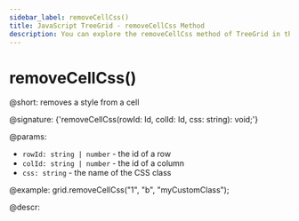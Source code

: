 ```yaml
---
sidebar_label: removeCellCss()
title: JavaScript TreeGrid - removeCellCss Method 
description: You can explore the removeCellCss method of TreeGrid in the documentation of the DHTMLX JavaScript UI library. Browse developer guides and API reference, try out code examples and live demos, and download a free 30-day evaluation version of DHTMLX Suite 7.
---
```


# removeCellCss()

@short: removes a style from a cell

@signature: {'removeCellCss(rowId: Id, colId: Id, css: string): void;'}

@params:
- `rowId: string | number` - the id of a row
- `colId: string | number` - the id of a column
- `css: string` - the name of the CSS class

@example:
grid.removeCellCss("1", "b", "myCustomClass");

@descr:

[comment]: # (@relatedapi: grid/api/grid_addcellcss_method.md)
